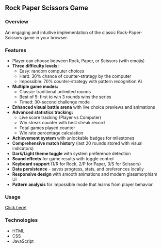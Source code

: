 ## Rock Paper Scissors Game

### Overview
An engaging and intuitive implementation of the classic Rock-Paper-Scissors game in your browser.

### Features
- Player can choose between Rock, Paper, or Scissors (with emojis)
- **Three difficulty levels:**
  - Easy: random computer choices
  - Hard: 30% chance of counter-strategy by the computer
  - Impossible: 70% counter-strategy with pattern recognition AI
- **Multiple game modes:**
  - Classic: traditional unlimited rounds
  - Best of 5: first to win 3 rounds wins the series
  - Timed: 30-second challenge mode
- **Enhanced visual battle arena** with live choice previews and animations
- **Advanced statistics tracking:**
  - Live score tracking (Player vs Computer)
  - Win streak counter with best streak record
  - Total games played counter
  - Win rate percentage calculation
- **Achievement system** with unlockable badges for milestones
- **Comprehensive match history** (last 20 rounds stored with visual indicators)
- **Dark/Light theme toggle** with system preference detection
- **Sound effects** for game results with toggle control
- **Keyboard support** (1/R for Rock, 2/P for Paper, 3/S for Scissors)
- **Data persistence** - saves progress, stats, and preferences locally
- **Responsive design** with smooth animations and modern glassmorphism UI
- **Pattern analysis** for impossible mode that learns from player behavior

### Usage
[Click here!](https://juaniv2002.github.io/rock_paper_scissors/)

### Technologies
- HTML
- CSS
- JavaScript
